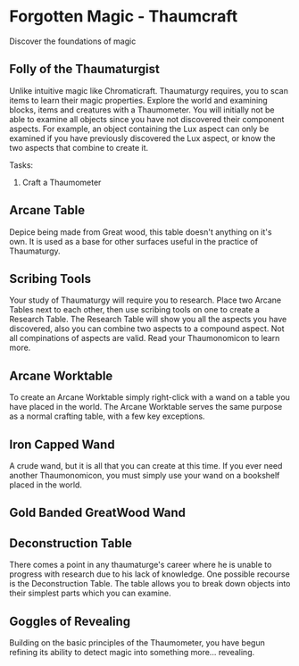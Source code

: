 Forgotten Magic - Thaumcraft
============================
Discover the foundations of magic


Folly of the Thaumaturgist
--------------------------
Unlike intuitive magic like Chromaticraft. Thaumaturgy requires, you to scan items to learn their magic properties.
Explore the world and examining blocks, items and creatures with a Thaumometer.
You will initially not be able to examine all objects since you have not discovered their component aspects. For example, an object containing the Lux aspect can only be examined if you have previously discovered the Lux aspect, or know the two aspects that combine to create it.

Tasks:
 1. Craft a Thaumometer


Arcane Table
------------
Depice being made from Great wood, this table doesn't anything on it's own. It is used as a base for other surfaces useful in the practice of Thaumaturgy.

Scribing Tools
--------------
Your study of Thaumaturgy will require you to research. Place two Arcane Tables next to each other, then use scribing tools on one to create a Research Table. The Research Table will show you all the aspects you have discovered, also you can combine two aspects to a compound aspect. Not all compinations of aspects are valid. Read your Thaumonomicon to learn more.


Arcane Worktable
----------------
To create an Arcane Worktable simply right-click with a wand on a table you have placed in the world. The Arcane Worktable serves the same purpose as a normal crafting table, with a few key exceptions.


Iron Capped Wand
----------------
A crude wand, but it is all that you can create at this time. If you ever need another Thaumonomicon, you must simply use your wand on a bookshelf placed in the world.


Gold Banded GreatWood Wand
--------------------------


Deconstruction Table
--------------------
There comes a point in any thaumaturge's career where he is unable to progress with research due to his lack of knowledge.
One possible recourse is the Deconstruction Table. The table allows you to break down objects into their simplest parts which you can examine.


Goggles of Revealing
--------------------
Building on the basic principles of the Thaumometer, you have begun refining its ability to detect magic into something more... revealing.
